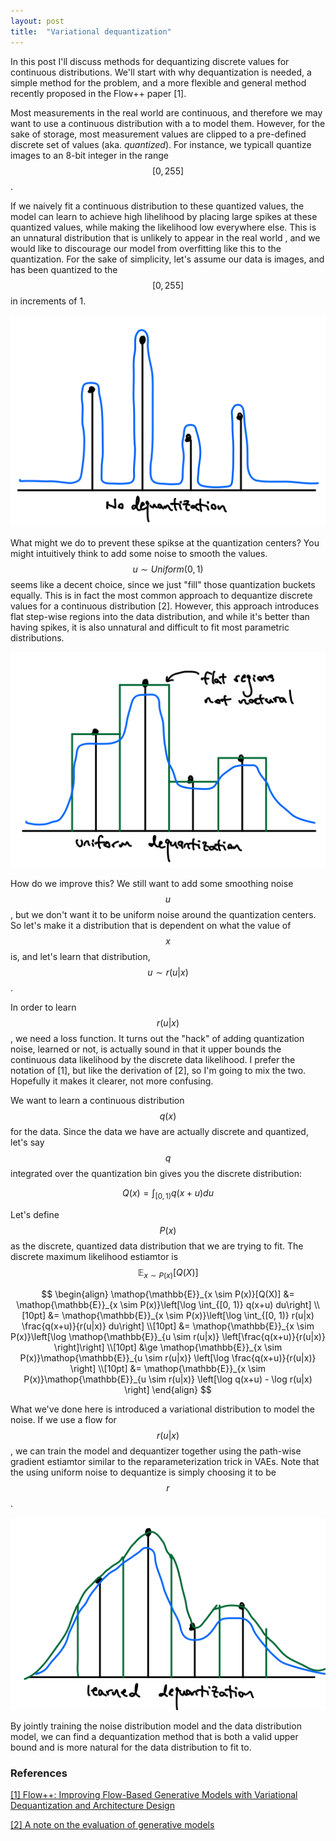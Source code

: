 ```yaml
---
layout: post
title:  "Variational dequantization"
---
```


In this post I'll discuss methods for dequantizing discrete values for continuous distributions.
We'll start with why dequantization is needed, a simple method for the problem, and a more
flexible and general method recently proposed in the Flow++ paper [1].

Most measurements in the real world are continuous, and therefore we may want to use a continuous
distribution with a to model them. However, for the sake of storage, most measurement values are clipped to 
a pre-defined discrete set of values (aka. *quantized*). For instance, we typicall quantize images
to an 8-bit integer in the range $$[0, 255]$$.

If we naively fit a continuous distribution to these quantized values, the model can learn to achieve
high lihelihood by placing large spikes at these quantized values, while making the likelihood low 
everywhere else. This is an unnatural distribution that is unlikely to appear in the real world
, and we would like to discourage our model from overfitting like this to the quantization. For the sake of
simplicity, let's assume our data is images, and has been quantized to the $$[0, 255]$$ in 
increments of 1.

<p align="center"> 
<img src="../assets/nodeq.png">
</p>


What might we do to prevent these spikse at the quantization centers? You might intuitively think to
add some noise to smooth the values. $$u \sim Uniform(0, 1)$$ seems like a decent choice, since we just
"fill" those quantization buckets equally. This is in fact the 
most common approach to dequantize discrete values for a continuous distribution [2].
However, this approach introduces flat step-wise regions into the data distribution, and while it's better
than having spikes, it is also unnatural and difficult to fit most parametric distributions.

<p align="center"> 
<img src="../assets/uniform_deq.png">
</p>

How do we improve this? We still want to add some smoothing noise $$u$$, but we don't want it to 
be uniform noise around the quantization centers. So let's make it a distribution that is dependent on
what the value of $$x$$ is, and let's learn that distribution, $$u \sim r(u|x)$$.

In order to learn $$r(u|x)$$, we need a loss function. It turns out the "hack" of adding quantization noise, 
learned or not, is actually sound in that it upper bounds the continuous data likelihood by the discrete 
data likelihood. I prefer the notation of [1], but like the derivation of [2], so I'm going to mix the two.
Hopefully it makes it clearer, not more confusing.

We want to learn a continuous distribution $$q(x)$$ for the data. Since the data we have are actually
discrete and quantized, let's say $$q$$ integrated over the quantization bin gives you the discrete distribution:

$$
Q(x) = \int_{[0, 1)} q(x+u) du
$$


Let's define $$P(x)$$ as the discrete, quantized data distribution that we are trying to fit. 
The discrete maximum likelihood estiamtor is $$ \mathop{\mathbb{E}}_{x \sim P(x)}[Q(X)] $$


$$
\begin{align}
\mathop{\mathbb{E}}_{x \sim P(x)}[Q(X)] 
&= \mathop{\mathbb{E}}_{x \sim P(x)}\left[\log \int_{[0, 1)} q(x+u) du\right] \\[10pt]
&= \mathop{\mathbb{E}}_{x \sim P(x)}\left[\log \int_{[0, 1)} r(u|x) \frac{q(x+u)}{r(u|x)} du\right] \\[10pt]
&= \mathop{\mathbb{E}}_{x \sim P(x)}\left[\log \mathop{\mathbb{E}}_{u \sim r(u|x)} \left[\frac{q(x+u)}{r(u|x)} \right]\right] \\[10pt]
&\ge \mathop{\mathbb{E}}_{x \sim P(x)}\mathop{\mathbb{E}}_{u \sim r(u|x)} \left[\log \frac{q(x+u)}{r(u|x)} \right] \\[10pt]
&= \mathop{\mathbb{E}}_{x \sim P(x)}\mathop{\mathbb{E}}_{u \sim r(u|x)} \left[\log q(x+u) - \log r(u|x) \right]
\end{align}
$$

What we've done here is introduced a variational distribution to model the noise. If we use a 
flow for $$r(u|x)$$, we can train the model and dequantizer together using the path-wise gradient estiamtor 
similar to the reparameterization trick in VAEs. Note that the using uniform noise to dequantize is simply choosing
it to be $$r$$.

<p align="center"> 
<img src="../assets/flowpp_deq.png">
</p>

By jointly training the noise distribution model and the data distribution model, we can find a dequantization method that is both
a valid upper bound and is more natural for the data distribution to fit to.


### References

[[1] Flow++: Improving Flow-Based Generative Models with Variational Dequantization and Architecture Design](https://arxiv.org/abs/1902.00275)

[[2] A note on the evaluation of generative models](https://arxiv.org/abs/1511.01844)


